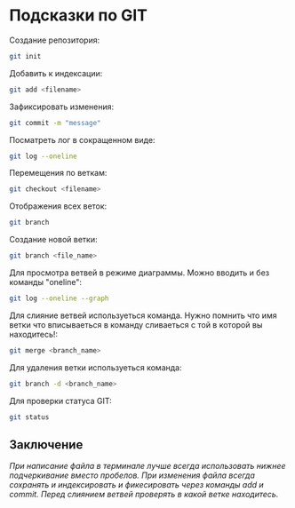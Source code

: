 # Подсказки по GIT

Создание репозитория:
```sh
git init
```
Добавить к индексации:
```sh
git add <filename>
```
Зафиксировать изменения:
```sh
git commit -m "message"
```
Посматреть лог в сокращенном виде:
```sh
git log --oneline
```
Перемещения по веткам:
```sh
git checkout <filename>
```

Отображения всех веток:
```sh
git branch
```

Создание новой ветки:
```sh
git branch <file_name>
```

Для просмотра ветвей в режиме диаграммы. Можно вводить и без команды "oneline":
```sh
git log --oneline --graph
```

Для слияние ветвей используеться команда. Нужно помнить что имя ветки что вписываеться в команду сливаеться с той в которой вы находитесь!:
```sh
git merge <branch_name>
```

Для удаления ветки используеться команда:
```sh
git branch -d <branch_name>
```

Для проверки статуса GIT:
```sh
git status
```
## Заключение
*При написание файла в терминале лучше всегда использовать нижнее подчеркивание вместо пробелов. При изменения файла всегда сохранять и индексировать и фикесировать через команды add и commit. Перед слиянием ветвей проверять в какой ветке находитесь.*
